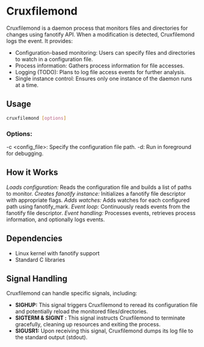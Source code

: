 # Cruxfilemond

Cruxfilemond is a daemon process that monitors files and directories for changes using fanotify API. When a modification is detected, Cruxfilemond logs the event.
It provides:

- Configuration-based monitoring: Users can specify files and directories to watch in a configuration file.
- Process information: Gathers process information for file accesses.
- Logging (TODO): Plans to log file access events for further analysis.
- Single instance control: Ensures only one instance of the daemon runs at a time.

## Usage
```Bash
cruxfilemond [options]
```
### Options:

-c <config_file>: Specify the configuration file path.
-d: Run in foreground for debugging.

## How it Works

*Loads configuration:* Reads the configuration file and builds a list of paths to monitor.
*Creates fanotify instance:* Initializes a fanotify file descriptor with appropriate flags.
*Adds watches:* Adds watches for each configured path using fanotify_mark.
*Event loop:* Continuously reads events from the fanotify file descriptor.
*Event handling:* Processes events, retrieves process information, and optionally logs events.

## Dependencies
- Linux kernel with fanotify support
- Standard C libraries

## Signal Handling

Cruxfilemond can handle specific signals, including:

- **SIGHUP:** This signal triggers Cruxfilemond to reread its configuration file and potentially reload the monitored files/directories.
- **SIGTERM & SIGINT :** This signal instructs Cruxfilemond to terminate gracefully, cleaning up resources and exiting the process.
- **SIGUSR1:** Upon receiving this signal, Cruxfilemond dumps its log file to the standard output (stdout).
